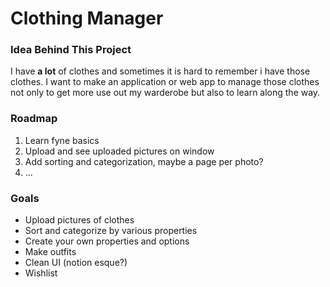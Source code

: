 # Clothing Manager

### Idea Behind This Project

I have **a lot** of clothes and sometimes it is hard to remember i have those clothes. I want to make an application or web app to manage those clothes not only to get more use out my warderobe but also to learn along the way.

### Roadmap
1. Learn fyne basics
2. Upload and see uploaded pictures on window
3. Add sorting and categorization, maybe a page per photo?
4. ...

### Goals

- Upload pictures of clothes
- Sort and categorize by various properties
- Create your own properties and options
- Make outfits
- Clean UI (notion esque?)
- Wishlist